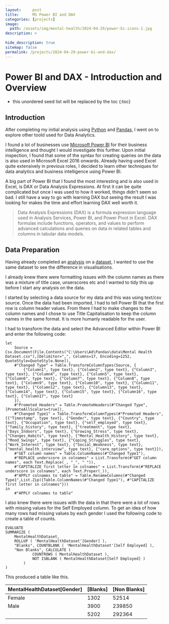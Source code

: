 ```yaml
---
layout:     post
title:      MS Power BI and DAX
categories: [projects]
image: 
  path: /assets/img/mental-health/2024-04-29/power-bi-icons-1.jpg
description: >
  
hide_description: true
sitemap: false
permalink: /projects/2024-04-29-power-bi-and-dax/
---
```

# Power BI and DAX - Introduction and Overview

* this unordered seed list will be replaced by the toc
{:toc}

## Introduction
After completing my initial analysis using [Python](https://www.python.org/) and [Pandas](https://pandas.pydata.org/), I went on to explore other toold used for Data Analytics.

I found a lot of businesses use [Microsoft Power BI](https://app.powerbi.com/) for their business intelligence and thought I would investigate this further. Upon initial inspection, I found that some of the syntax for creating queries on the data is also used in Microsoft Excel 2016 onwards. Already having used Excel quite extensively in previous roles, I decided to learn other techniques for data analytics and business intelligence using Power BI.

A big part of Power BI that I found the most interesting and is also used in Excel, is DAX or Data Analysis Expressions. At first it can be quite complicated but once I was used to how it worked, things didn't seem so bad. I still have a way to go with learning DAX but seeing the result I was looking for makes the time and effort learning DAX well worth it.

> Data Analysis Expressions (DAX) is a formula expression language used in Analysis Services, Power BI, and Power Pivot in Excel. DAX formulas include functions, operators, and values to perform advanced calculations and queries on data in related tables and columns in tabular data models.

## Data Preparation
Having already completed an [analysis](https://adam-godfrey.github.io/data-analysis-portfolio/projects/2024-04-06-mental-health/) on a [dataset](https://www.kaggle.com/datasets/bhavikjikadara/mental-health-dataset "Your home for data science"), I wanted to use the same dataset to see the difference in visualisations.

I already knew there were formatting issues with the column names as there was a mixture of title case, unserscores etc and I wanted to tidy this up before I start any analysis on the data.

I started by selecting a data source for my data and this was using text/csv source. Once the data had been imported, I had to tell Power BI that the first row is column header values. From there I had to make changes to the column names and I chose to use Title Capitalisation to keep the column names in the same format. It is more humanly readable for the user.

I had to transform the data and select the Advanced Editor within Power BI and enter the following code:

```
let
    Source = Csv.Document(File.Contents("C:\Users\Ad\Pandas\data\Mental Health Dataset.csv"),[Delimiter=",", Columns=17, Encoding=1252, QuoteStyle=QuoteStyle.None]),
    #"Changed Type" = Table.TransformColumnTypes(Source, {
        {"Column1", type text}, {"Column2", type text}, {"Column3", type text}, {"Column4", type text}, {"Column5", type text}, {"Column6", type text}, {"Column7", type text}, {"Column8", type text}, {"Column9", type text}, {"Column10", type text}, {"Column11", type text}, {"Column12", type text}, {"Column13", type text}, {"Column14", type text}, {"Column15", type text}, {"Column16", type text}, {"Column17", type text}
    }),
    #"Promoted Headers" = Table.PromoteHeaders(#"Changed Type", [PromoteAllScalars=true]),
    #"Changed Type1" = Table.TransformColumnTypes(#"Promoted Headers",{{"Timestamp", type text}, {"Gender", type text}, {"Country", type text}, {"Occupation", type text}, {"self_employed", type text}, {"family_history", type text}, {"treatment", type text}, {"Days_Indoors", type text}, {"Growing_Stress", type text}, {"Changes_Habits", type text}, {"Mental_Health_History", type text}, {"Mood_Swings", type text}, {"Coping_Struggles", type text}, {"Work_Interest", type text}, {"Social_Weakness", type text}, {"mental_health_interview", type text}, {"care_options", type text}}),
    #"GET column names" = Table.ColumnNames(#"Changed Type1"),
    #"REPLACE underscore in colnames" = List.Transform(#"GET column names", each Text.Replace(_, "_", " ")),
    #"CAPITALIZE first letter in colnames" = List.Transform(#"REPLACE underscore in colnames", each Text.Proper(_)),
    #"APPLY colnames to table" = Table.RenameColumns(#"Changed Type1",List.Zip({Table.ColumnNames(#"Changed Type1"), #"CAPITALIZE first letter in colnames"}))
in
    #"APPLY colnames to table"
```

I also knew there were issues with the data in that there were a lot of rows with missing values for the Self Employed column. To get an idea of how many rows had missing values by each gender I used the following code to create a table of counts.

```
EVALUATE
SUMMARIZE (
    MentalHealthDataset,
    ROLLUP ( 'MentalHealthDataset'[Gender] ),
    "Blanks", COUNTBLANK ( 'MentalHealthDataset'[Self Employed] ),
    "Non Blanks", CALCULATE (
            COUNTROWS ( MentalHealthDataset ),
            NOT ISBLANK ( MentalHealthDataset[Self Employed] )
        )
)
```

This produced a table like this.

| MentalHealthDataset[Gender] | [Blanks] | [Non Blanks] |
|-----------------------------|----------|--------------|
| Female                      | 1302     | 52514        |
| Male                        | 3900     | 239850       |
|                             | 5202     | 292364       |
